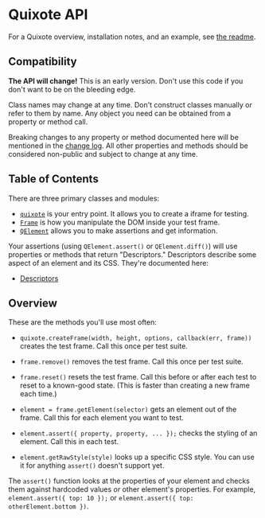 # Quixote API

For a Quixote overview, installation notes, and an example, see [the readme](../README.md).


## Compatibility

**The API will change!** This is an early version. Don't use this code if you don't want to be on the bleeding edge.

Class names may change at any time. Don't construct classes manually or refer to them by name. Any object you need can be obtained from a property or method call.

Breaking changes to any property or method documented here will be mentioned in the [change log](CHANGELOG.md). All other properties and methods should be considered non-public and subject to change at any time.


## Table of Contents

There are three primary classes and modules:

* [`quixote`](quixote.md) is your entry point. It allows you to create a iframe for testing.
* [`Frame`](Frame.md) is how you manipulate the DOM inside your test frame.
* [`QElement`](QElement.md) allows you to make assertions and get information.

Your assertions (using `QElement.assert()` or `QElement.diff()`) will use properties or methods that return "Descriptors." Descriptors describe some aspect of an element and its CSS. They're documented here:

* [Descriptors](descriptors.md)


## Overview

These are the methods you'll use most often:

* `quixote.createFrame(width, height, options, callback(err, frame))` creates the test frame. Call this once per test suite.

* `frame.remove()` removes the test frame. Call this once per test suite.

* `frame.reset()` resets the test frame. Call this before or after each test to reset to a known-good state. (This is faster than creating a new frame each time.)

* `element = frame.getElement(selector)` gets an element out of the frame. Call this for each element you want to test.
 
* `element.assert({ property, property, ... });` checks the styling of an element. Call this in each test.

* `element.getRawStyle(style)` looks up a specific CSS style. You can use it for anything `assert()` doesn't support yet.

The `assert()` function looks at the properties of your element and checks them against hardcoded values *or* other element's properties. For example, `element.assert({ top: 10 });` or `element.assert({ top: otherElement.bottom })`.
